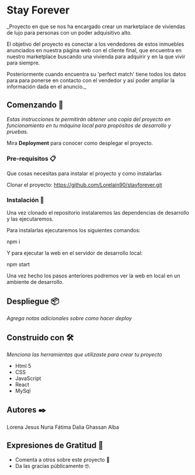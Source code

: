 # Stay Forever

_Proyecto en que se nos ha encargado crear un marketplace de viviendas de lujo para personas con un poder adquisitivo alto. 

El objetivo del proyecto es conectar a los vendedores de estos inmuebles anunciados en nuestra página web con el cliente final, que encuentra en nuestro marketplace buscando una vivienda para adquirir y en la que vivir para siempre.

Posteriormente cuando encuentra su 'perfect match' tiene todos los datos para para ponerse en contacto con el vendedor y así poder ampliar la información dada en el anuncio._

## Comenzando 🚀

_Estas instrucciones te permitirán obtener una copia del proyecto en funcionamiento en tu máquina local para propósitos de desarrollo y pruebas._

Mira **Deployment** para conocer como desplegar el proyecto.


### Pre-requisitos 📋

Que cosas necesitas para instalar el proyecto y como instalarlas

Clonar el proyecto: https://github.com/Lorelain90/stayforever.git

### Instalación 🔧

Una vez clonado el repositorio instalaremos las dependencias de desarrollo y las ejecutaremos.

Para instalarlas ejecutaremos los siguientes comandos:

npm i

Y para ejecutar la web en el servidor de desarrollo local:

npm start

Una vez hecho los pasos anteriores podremos ver la web en local en un ambiente de desarrollo.

## Despliegue 📦

_Agrega notas adicionales sobre como hacer deploy_

## Construido con 🛠️

_Menciona las herramientas que utilizaste para crear tu proyecto_

* Html 5
* CSS
* JavaScript
* React
* MySql

## Autores ✒️
Lorena
Jesus
Nuria
Fátima
Dalia
Ghassan
Alba

## Expresiones de Gratitud 🎁

* Comenta a otros sobre este proyecto 📢
* Da las gracias públicamente 🤓.
